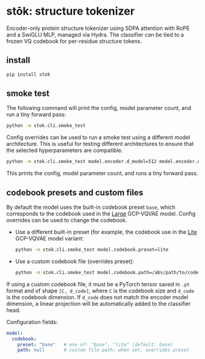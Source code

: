 # stōk: structure tokenizer

Encoder-only protein structure tokenizer using SDPA attention with RoPE and a SwiGLU MLP, managed via Hydra. The classifier can be tied to a frozen VQ codebook for per-residue structure tokens.

## install

```bash
pip install stok
```

## smoke test

The following command will print the config, model parameter count, and run a tiny forward pass:

```bash
python -m stok.cli.smoke_test
```

Config overrides can be used to run a smoke test using a different model architecture. This is useful for testing different architectures to ensure that the selected hyperparameters are compatible.

```bash
python -m stok.cli.smoke_test model.encoder.d_model=512 model.encoder.n_heads=8 model.encoder.n_layers=6
```

This prints the config, model parameter count, and runs a tiny forward pass.

## codebook presets and custom files

By default the model uses the built-in codebook preset `base`, which corresponds to the codebook used in the [Large](https://github.com/mahdip72/vq_encoder_decoder?tab=readme-ov-file#pretrained-models) GCP-VQVAE model. Config overrides can be used to change the codebook.

- Use a different built-in preset (for example, the codebook use in the [Lite](https://github.com/mahdip72/vq_encoder_decoder?tab=readme-ov-file#pretrained-models) GCP-VQVAE model variant:

  ```bash
  python -m stok.cli.smoke_test model.codebook.preset=lite
  ```

- Use a custom codebook file (overrides preset):

  ```bash
  python -m stok.cli.smoke_test model.codebook.path=/abs/path/to/codebook.pt
  ```
If using a custom codebook file, it must be a PyTorch tensor saved in `.pt` format and of shape `[C, d_code]`, where `C` is the codebook size and `d_code` is the codebook dimension. If `d_code` does not match the encoder model dimension, a linear projection will be automatically added to the classifier head.


Configuration fields:

```yaml
model:
  codebook:
    preset: "base"   # one of: "base", "lite" (default: base)
    path: null       # custom file path; when set, overrides preset
```
